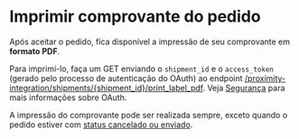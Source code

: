 # Imprimir comprovante do pedido

Após aceitar o pedido, fica disponível a impressão de seu comprovante em **formato PDF**. 

Para imprimí-lo, faça um GET enviando o `shipment_id` e o `access_token` (gerado pelo processo de autenticação do OAuth) ao endpoint [/proximity-integration/shipments/{shipment_id}/print_label_pdf](/developers/pt/reference/mp_delivery/_proximity-integration_shipments_shipment_id_print_label_pdf/get). Veja [Segurança](/developers/pt/guides/additional-content/security/oauth/introduction) para mais informações sobre OAuth.

A impressão do comprovante pode ser realizada sempre, exceto quando o pedido estiver com [status cancelado ou enviado](/developers/pt/docs/mp-delivery/order-management/get-order-data).